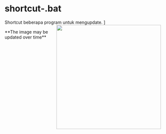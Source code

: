 # shortcut-.bat
Shortcut beberapa program untuk mengupdate. ]
<img src="https://github.com/user-attachments/assets/82f5b7fc-baf3-4c96-a9ef-c49d7163d762" width="337" align=right />
<div align=left>**The image may be updated over time**</div>
